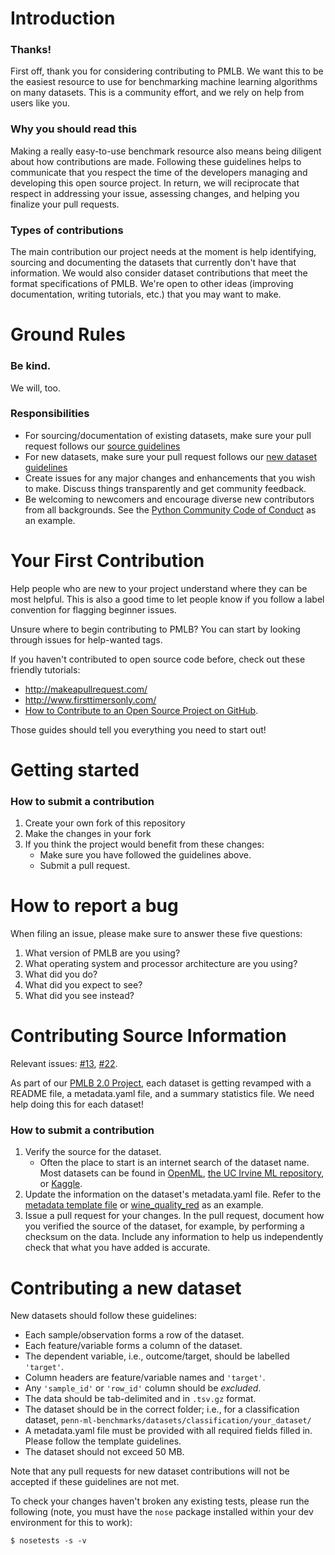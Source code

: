 # Introduction

### Thanks!

First off, thank you for considering contributing to PMLB.
We want this to be the easiest resource to use for benchmarking machine learning algorithms on many datasets.
This is a community effort, and we rely on help from users like you.


### Why you should read this

Making a really easy-to-use benchmark resource also means being diligent about how contributions are made.
Following these guidelines helps to communicate that you respect the time of the developers managing and developing this open source project.
In return, we will reciprocate that respect in addressing your issue, assessing changes, and helping you finalize your pull requests.

### Types of contributions

The main contribution our project needs at the moment is help identifying, sourcing and documenting the datasets that currently don't have that information.
We would also consider dataset contributions that meet the format specifications of PMLB.
We're open to other ideas (improving documentation, writing tutorials, etc.) that you may want to make.  

# Ground Rules
### Be kind.
We will, too.

### Responsibilities
 * For sourcing/documentation of existing datasets, make sure your pull request follows our [source guidelines](#contributing-source-information)
 * For new datasets, make sure your pull request follows our [new dataset guidelines](#contributing-a-new-dataset)
 * Create issues for any major changes and enhancements that you wish to make. Discuss things transparently and get community feedback.
 * Be welcoming to newcomers and encourage diverse new contributors from all backgrounds. See the [Python Community Code of Conduct](https://www.python.org/psf/codeofconduct/) as an example.

# Your First Contribution
Help people who are new to your project understand where they can be most helpful.
This is also a good time to let people know if you follow a label convention for flagging beginner issues.

Unsure where to begin contributing to PMLB? You can start by looking through issues for help-wanted tags.

If you haven't contributed to open source code before, check out these friendly tutorials:
 - http://makeapullrequest.com/
 - http://www.firsttimersonly.com/
 - [How to Contribute to an Open Source Project on GitHub](https://egghead.io/series/how-to-contribute-to-an-open-source-project-on-github).

Those guides should tell you everything you need to start out!

# Getting started
### How to submit a contribution

1. Create your own fork of this repository
2. Make the changes in your fork
3. If you think the project would benefit from these changes:
    * Make sure you have followed the guidelines above.
    * Submit a pull request.

# How to report a bug

When filing an issue, please make sure to answer these five questions:

1. What version of PMLB are you using?
2. What operating system and processor architecture are you using?
3. What did you do?
4. What did you expect to see?
5. What did you see instead?

# Contributing Source Information

Relevant issues: [#13](https://github.com/EpistasisLab/penn-ml-benchmarks/issues/13), [#22](https://github.com/EpistasisLab/penn-ml-benchmarks/issues/22).

As part of our [PMLB 2.0 Project](https://github.com/EpistasisLab/penn-ml-benchmarks/projects/1), each dataset is getting revamped with a README file, a metadata.yaml file, and a summary statistics file.
We need help doing this for each dataset!

### How to submit a contribution

1. Verify the source for the dataset.
    - Often the place to start is an internet search of the dataset name. 
    Most datasets can be found in [OpenML](https://www.openml.org/), [the UC Irvine ML repository](http://archive.ics.uci.edu/ml/index.php), or [Kaggle](www.kagggle.com). 
2. Update the information on the dataset's metadata.yaml file. 
Refer to the [metadata template file](metadata_template.yaml) or [wine_quality_red](datasets/wine_quality_red/metadata.yaml) as an example.
3. Issue a pull request for your changes. In the pull request, document how you verified the source of the dataset, for example, by performing a checksum on the data. Include any information to help us independently check that what you have added is accurate.

# Contributing a new dataset

New datasets should follow these guidelines:

 - Each sample/observation forms a row of the dataset.
 - Each feature/variable forms a column of the dataset.
 - The dependent variable, i.e., outcome/target, should be labelled `'target'`.
 - Column headers are feature/variable names and `'target'`.
 - Any `'sample_id'` or `'row_id'` column should be *excluded*.
 - The data should be tab-delimited and in `.tsv.gz` format.
 - The dataset should be in the correct folder; i.e., for a classification dataset, `penn-ml-benchmarks/datasets/classification/your_dataset/`
 - A metadata.yaml file must be provided with all required fields filled in. Please follow the template guidelines.
 - The dataset should not exceed 50 MB.  

Note that any pull requests for new dataset contributions will not be accepted if these guidelines are not met.

To check your changes haven't broken any existing tests, please run the following (note, you must have the `nose` package installed within your dev environment for this to work):

```
$ nosetests -s -v
```
